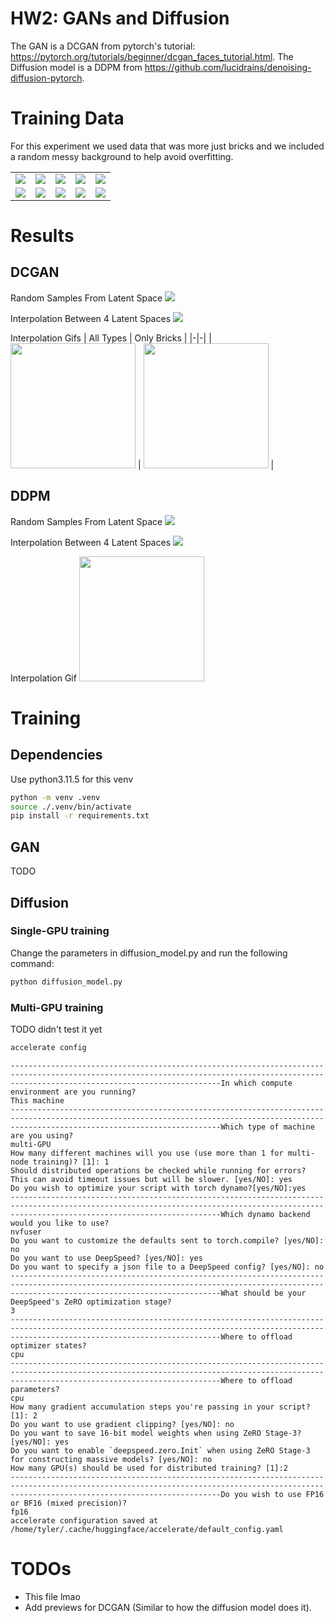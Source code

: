 # HW2: GANs and Diffusion
The GAN is a DCGAN from pytorch's tutorial: https://pytorch.org/tutorials/beginner/dcgan_faces_tutorial.html.
The Diffusion model is a DDPM from https://github.com/lucidrains/denoising-diffusion-pytorch.

# Training Data
For this experiment we used data that was more just bricks
and we included a random messy background to help avoid
overfitting.

||||||
|-|-|-|-|-|
| ![](.imgs/td_1x1.jpg) | ![](.imgs/td_2x4.jpg) | ![](.imgs/td_fence.jpg) | ![](.imgs/td_flag.jpg) | ![](.imgs/td_half_arch.jpg) |
| ![](.imgs/td_plate_1x1.jpg) | ![](.imgs/td_plate_2x4.jpg) | ![](.imgs/td_slope_1.jpg) | ![](.imgs/td_slope_4.jpg) | ![](.imgs/td_wall.jpg) |

# Results 
## DCGAN
Random Samples From Latent Space
![](.imgs/gan_64_aug.png)

Interpolation Between 4 Latent Spaces
![](.imgs/gan_interp_aug.png)

Interpolation Gifs
| All Types | Only Bricks |
|-|-|
| <img src=".imgs/gan_interpolation_final_no_aug.gif" style="width:200px;"> | <img src=".imgs/gan_interpolation_only_bricks.gif" style="width:200px;"> |

## DDPM
Random Samples From Latent Space
![](.imgs/diffusion_25_aug.png)

Interpolation Between 4 Latent Spaces
![](.imgs/diffusion_interp_between_4.png)

Interpolation Gif
<img src=".imgs/diffusion_interpolation_no_aug.gif" style="width:200px;"/>

# Training
## Dependencies
Use python3.11.5 for this venv
```bash
python -m venv .venv
source ./.venv/bin/activate
pip install -r requirements.txt
```

## GAN
TODO

## Diffusion
### Single-GPU training
Change the parameters in diffusion_model.py and run the following command:
```bash
python diffusion_model.py
```

### Multi-GPU training
TODO didn't test it yet

```bash
accelerate config
```
```
-------------------------------------------------------------------------------------------------------------------------------------------------------------------------------------------In which compute environment are you running?
This machine                                                                                                                                                                               
-------------------------------------------------------------------------------------------------------------------------------------------------------------------------------------------Which type of machine are you using?                                                                                                                                                       
multi-GPU                                                                                                                                                                                  
How many different machines will you use (use more than 1 for multi-node training)? [1]: 1                                                                                                 
Should distributed operations be checked while running for errors? This can avoid timeout issues but will be slower. [yes/NO]: yes                                                         
Do you wish to optimize your script with torch dynamo?[yes/NO]:yes                                                                                                                         
-------------------------------------------------------------------------------------------------------------------------------------------------------------------------------------------Which dynamo backend would you like to use?                                                                                                                                                
nvfuser                                                                                                                                                                                    
Do you want to customize the defaults sent to torch.compile? [yes/NO]: no                                                                                                                  
Do you want to use DeepSpeed? [yes/NO]: yes                                                                                                                                                
Do you want to specify a json file to a DeepSpeed config? [yes/NO]: no                                                                                                                     
-------------------------------------------------------------------------------------------------------------------------------------------------------------------------------------------What should be your DeepSpeed's ZeRO optimization stage?                                                                                                                                   
3                                                                                                                                                                                          
-------------------------------------------------------------------------------------------------------------------------------------------------------------------------------------------Where to offload optimizer states?                                                                                                                                                         
cpu                                                                                                                                                                                        
-------------------------------------------------------------------------------------------------------------------------------------------------------------------------------------------Where to offload parameters?                                                                                                                                                               
cpu                                                                                                                                                                                        
How many gradient accumulation steps you're passing in your script? [1]: 2                                                                                                                 
Do you want to use gradient clipping? [yes/NO]: no                                                                                                                                         
Do you want to save 16-bit model weights when using ZeRO Stage-3? [yes/NO]: yes                                                                                                            
Do you want to enable `deepspeed.zero.Init` when using ZeRO Stage-3 for constructing massive models? [yes/NO]: no
How many GPU(s) should be used for distributed training? [1]:2
-------------------------------------------------------------------------------------------------------------------------------------------------------------------------------------------Do you wish to use FP16 or BF16 (mixed precision)?
fp16                                                                                                                                                                                       
accelerate configuration saved at /home/tyler/.cache/huggingface/accelerate/default_config.yaml 
```

# TODOs
- This file lmao
- Add previews for DCGAN (Similar to how the diffusion model does it).